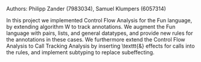 Authors: Philipp Zander (7983034), Samuel Klumpers (6057314)

In this project we implemented Control Flow Analysis for the Fun language, by extending algorithm W to track annotations.
We augment the Fun language with pairs, lists, and general datatypes, and provide new rules for the annotations in these cases.
We furthermore extend the Control Flow Analysis to Call Tracking Analysis by inserting \texttt{\&} effects for calls into the rules, and implement subtyping to replace subeffecting.
